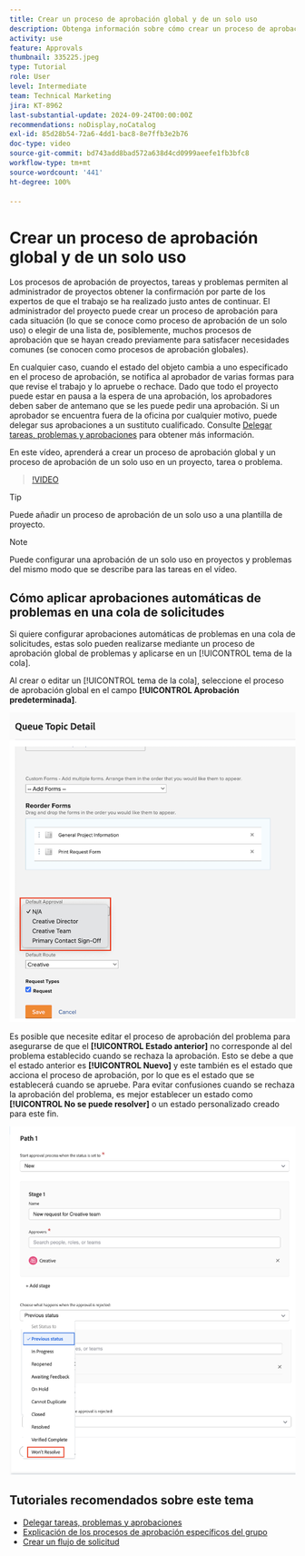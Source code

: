 ```yaml
---
title: Crear un proceso de aprobación global y de un solo uso
description: Obtenga información sobre cómo crear un proceso de aprobación de un solo uso en un proyecto, tarea o problema en Workfront.
activity: use
feature: Approvals
thumbnail: 335225.jpeg
type: Tutorial
role: User
level: Intermediate
team: Technical Marketing
jira: KT-8962
last-substantial-update: 2024-09-24T00:00:00Z
recommendations: noDisplay,noCatalog
exl-id: 85d28b54-72a6-4dd1-bac8-8e7ffb3e2b76
doc-type: video
source-git-commit: bd743add8bad572a638d4cd0999aeefe1fb3bfc8
workflow-type: tm+mt
source-wordcount: '441'
ht-degree: 100%

---
```


# Crear un proceso de aprobación global y de un solo uso

Los procesos de aprobación de proyectos, tareas y problemas permiten al administrador de proyectos obtener la confirmación por parte de los expertos de que el trabajo se ha realizado justo antes de continuar. El administrador del proyecto puede crear un proceso de aprobación para cada situación (lo que se conoce como proceso de aprobación de un solo uso) o elegir de una lista de, posiblemente, muchos procesos de aprobación que se hayan creado previamente para satisfacer necesidades comunes (se conocen como procesos de aprobación globales).

En cualquier caso, cuando el estado del objeto cambia a uno especificado en el proceso de aprobación, se notifica al aprobador de varias formas para que revise el trabajo y lo apruebe o rechace. Dado que todo el proyecto puede estar en pausa a la espera de una aprobación, los aprobadores deben saber de antemano que se les puede pedir una aprobación. Si un aprobador se encuentra fuera de la oficina por cualquier motivo, puede delegar sus aprobaciones a un sustituto cualificado. Consulte [Delegar tareas, problemas y aprobaciones](/help/manage-work/approval-processes-and-milestone-paths/delegate-approvals.md) para obtener más información.

En este vídeo, aprenderá a crear un proceso de aprobación global y un proceso de aprobación de un solo uso en un proyecto, tarea o problema.

>[!VIDEO](https://video.tv.adobe.com/v/335225/?quality=12&learn=on)

>[!TIP]
>
>Puede añadir un proceso de aprobación de un solo uso a una plantilla de proyecto.

>[!NOTE]
>
>Puede configurar una aprobación de un solo uso en proyectos y problemas del mismo modo que se describe para las tareas en el vídeo.

## Cómo aplicar aprobaciones automáticas de problemas en una cola de solicitudes

Si quiere configurar aprobaciones automáticas de problemas en una cola de solicitudes, estas solo pueden realizarse mediante un proceso de aprobación global de problemas y aplicarse en un [!UICONTROL tema de la cola].

Al crear o editar un [!UICONTROL tema de la cola], seleccione el proceso de aprobación global en el campo **[!UICONTROL Aprobación predeterminada]**.

![Imagen que muestra cómo seleccionar un proceso de aprobación predeterminado en un tema de la cola](assets/automatic-issue-approval-1.png)

Es posible que necesite editar el proceso de aprobación del problema para asegurarse de que el **[!UICONTROL Estado anterior]** no corresponde al del problema establecido cuando se rechaza la aprobación. Esto se debe a que el estado anterior es **[!UICONTROL Nuevo]** y este también es el estado que acciona el proceso de aprobación, por lo que es el estado que se establecerá cuando se apruebe. Para evitar confusiones cuando se rechaza la aprobación del problema, es mejor establecer un estado como **[!UICONTROL No se puede resolver]** o un estado personalizado creado para este fin.

![Imagen que muestra el cambio de estado que se usará cuando se rechace el problema](assets/automatic-issue-approval-2.png)


## Tutoriales recomendados sobre este tema

* [Delegar tareas, problemas y aprobaciones](/help/manage-work/approval-processes-and-milestone-paths/delegate-approvals.md)
* [Explicación de los procesos de aprobación específicos del grupo](/help/administration-and-setup/approval-processes-and-milestone-paths/group-specific-approval-processes.md)
* [Crear un flujo de solicitud](/help/manage-work/request-queues/create-a-request-flow.md)

